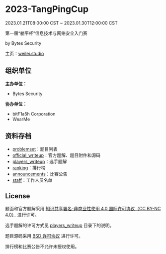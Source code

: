 # 2023-TangPingCup

2023.01.21T08:00:00 CST ~ 2023.01.30T12:00:00 CST

第一届“躺平杯”信息技术与网络安全入门赛

by Bytes Security

主页：[weilei.studio](https://weilei.studio)



## 组织单位

**主办单位：**

- Bytes Security

**协办单位：**

- bitF1a5h Corporation
- WearMe



## 资料存档

- [problemset](problemset/)：题目列表
- [official_writeup](official_writeup/)：官方题解、题目附件和源码
- [players_writeup](players_writeup/)：选手题解
- [ranking](ranking)：排行榜
- [announcements](announcements/)：比赛公告
- [staff](staff/)：工作人员名单



## License

题面和官方题解采用 [知识共享署名-非商业性使用 4.0 国际许可协议（CC BY-NC 4.0）](http://creativecommons.org/licenses/by-nc/4.0/) 进行许可。

选手题解的许可方式见 [players_writeup](players_writeup/) 目录下的说明。

题目源码采用 [BSD 许可协议](https://opensource.org/licenses/BSD-3-Clause) 进行许可。

排行榜和比赛公告不允许未授权使用。

